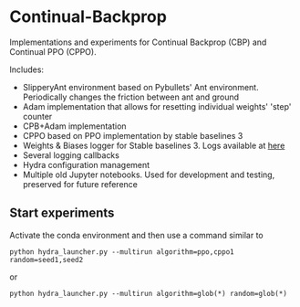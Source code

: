 # Continual-Backprop
Implementations and experiments for Continual Backprop (CBP) and Continual PPO (CPPO).

Includes:
- SlipperyAnt environment based on Pybullets' Ant environment. Periodically changes the friction between ant and ground
- Adam implementation that allows for resetting individual weights' 'step' counter
- CPB+Adam implementation
- CPPO based on PPO implementation by stable baselines 3
- Weights & Biases logger for Stable baselines 3. Logs available at [here](https://wandb.ai/hae_/CPPO)
- Several logging callbacks
- Hydra configuration management
- Multiple old Jupyter notebooks. Used for development and testing, preserved for future reference

## Start experiments

Activate the conda environment and then use a command similar to

```console
python hydra_launcher.py --multirun algorithm=ppo,cppo1 random=seed1,seed2
```

or

```console
python hydra_launcher.py --multirun algorithm=glob(*) random=glob(*)
```
